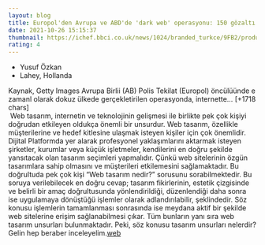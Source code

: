 ```yaml
--- 
layout: blog
title: Europol'den Avrupa ve ABD'de 'dark web' operasyonu: 150 gözaltı
date: 2021-10-26 15:15:37
thumbnail: https://ichef.bbci.co.uk/news/1024/branded_turkce/9FB2/production/_121228804_tv064423636.jpg
rating: 4
---
```

<ul><li>Yusuf Özkan</li><li>Lahey, Hollanda</li></ul>
Kaynak, Getty Images
Avrupa Birlii (AB) Polis Tekilat (Europol) öncülüünde e zamanl olarak dokuz ülkede gerçekletirilen operasyonda, internette… [+1718 chars]</br>&nbsp;Web tasarım, internetin ve teknolojinin gelişmesi ile birlikte pek çok kişiyi doğrudan etkileyen oldukça önemli bir unsurdur. Web tasarım, özellikle müşterilerine ve hedef kitlesine ulaşmak isteyen kişiler için çok önemlidir. Dijital Platformda yer alarak profesyonel yaklaşımlarını aktarmak isteyen şirketler, kurumlar veya küçük işletmeler, kendilerini en doğru şekilde yansıtacak olan tasarım seçimleri yapmalıdır. Çünkü web sitelerinin özgün tasarımlara sahip olmasını ve müşterileri etkilemesini sağlamaktadır. Bu doğrultuda pek çok kişi “Web tasarım nedir?” sorusunu sorabilmektedir. Bu soruya verilebilecek en doğru cevap; tasarım fikirlerinin, estetik çizgisinde ve belirli bir amaç doğrultusunda yönlendirildiği, düzenlendiği daha sonra ise uygulamaya dönüştüğü işlemler olarak adlandırılabilir, şeklindedir. Söz konusu işlemlerin tamamlanması sonrasında ise meydana aktif bir şekilde web sitelerine erişim sağlanabilmesi çıkar. Tüm bunların yanı sıra web tasarım unsurları bulunmaktadır. Peki, söz konusu tasarım unsurları nelerdir? Gelin hep beraber inceleyelim.<a href="https://www.developerbilisim.com/web-tasarim">web</a>